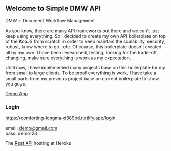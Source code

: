 ## Welcome to Simple DMW API

DMW = Document Workflow Management

As you know, there are many API frameworks out there and we can't just keep using everything. So I decided to create my own API boilerplate on top of the KoaJS from scratch in order to keep maintain the scalability, security, robust, know where to go...etc. Of course, this boilerplate doesn't created all by my own. I have been researched, testing, looking for the trade-off, changing, make sure everything is work as my expectation.

Until now, I have implemented many projects base on this boilerplate for my from small to large clients. To be proof everything is work, I have take a small parts from my previous project base on current boilerplate to show you guys.


[Demo App](https://comforting-longma-d889bd.netlify.app/)

### Login

https://comforting-longma-d889bd.netlify.app/login

email: demo@gmail.com <br/>
pass: demo123

The [Rest API](https://track-doc.herokuapp.com/) hosting at Heroku
